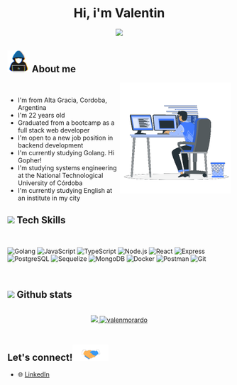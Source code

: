 <h1 align="center"><b>Hi, i'm Valentin </b></h1>

<p align="center">
  <a href="https://github.com/DenverCoder1/readme-typing-svg"><img src="https://readme-typing-svg.herokuapp.com?font=Time+New+Roman&color=cyan&size=25&center=true&vCenter=true&width=600&height=100&lines=Golang+Backend+Developer"></a>
</p>


## <picture><img src = "https://github.com/Littyfever/Littyfever/blob/main/assets/readmeImages/about_me.gif" width = 50px></picture> **About me**

<picture> <img align="right" src="https://github.com/Littyfever/Littyfever/blob/main/assets/readmeImages/Right_Side.gif" width = 250px></picture>

<br>

- I'm from Alta Gracia, Cordoba, Argentina
- I'm 22 years old
- Graduated from a bootcamp as a full stack web developer
- I'm open to a new job position in backend development
- I'm currently studying Golang. Hi Gopher!
- I'm studying systems engineering at the National Technological University of Córdoba 
- I'm currently studying English at an institute in my city 




## <img src="https://media2.giphy.com/media/QssGEmpkyEOhBCb7e1/giphy.gif?cid=ecf05e47a0n3gi1bfqntqmob8g9aid1oyj2wr3ds3mg700bl&rid=giphy.gif" width ="25"><b> Tech Skills</b>

<br>

<p align="center">
  
  ![Golang](https://img.shields.io/badge/-Golang-333333?style=flat&logo=golang)
  ![JavaScript](https://img.shields.io/badge/-JavaScript-333333?style=flat&logo=javascript)
  ![TypeScript](https://img.shields.io/badge/-typescript-333333?style=flat&logo=typescript)
  ![Node.js](https://img.shields.io/badge/-Node.js-333333?style=flat&logo=node.js)
  ![React](https://img.shields.io/badge/-React-333333?style=flat&logo=react)
  ![Express](https://img.shields.io/badge/-Express-333333?style=flat&logo=express)
  ![PostgreSQL](https://img.shields.io/badge/-PostgreSQL-333333?style=flat&logo=postgresql)
  ![Sequelize](https://img.shields.io/badge/-Sequelize-333333?style=flat&logo=sequelize)
  ![MongoDB](https://img.shields.io/badge/-MongoDB-333333?style=flat&logo=mongodb)
  ![Docker](https://img.shields.io/badge/-Docker-333333?style=flat&logo=docker)
  ![Postman](https://img.shields.io/badge/-Postman-333333?style=flat&logo=postman)
  ![Git](https://img.shields.io/badge/-Git-333333?style=flat&logo=git)



<br>





## <img src="https://media.giphy.com/media/iY8CRBdQXODJSCERIr/giphy.gif" width="35"><b> Github stats </b>

<br>

<div align="center">

<a href="https://github.com/valenmorardo">
  <img src="https://github-stats-readme-seven.vercel.app/api?username=valenmorardo&include_all_commits=true&count_private=true&show_icons=true&line_height=20&title_color=D3D3D3&icon_color=DB5DE7&text_color=D3D3D3&bg_color=0,000000,883490" width="450"/>
  <img src="https://github-stats-readme-seven.vercel.app/api/top-langs?username=valenmorardo&show_icons=true&locale=en&layout=compact&line_height=20&title_color=FFFFFF&icon_color=DB5DE7&text_color=D3D3D3&bg_color=0,000000,883490" width="375"  alt="valenmorardo"/>

</a>


</div>

<br>


## <b> Let's connect!</b><img src="https://github.com/Littyfever/Littyfever/blob/main/assets/readmeImages/handshake.gif" width ="80">


<div align='left'>

<ul>

<li>

 🌐 [LinkedIn](https://www.linkedin.com/in/valentin-morardo-b125ba240/)
</li>


</ul>
<br>

</div>
